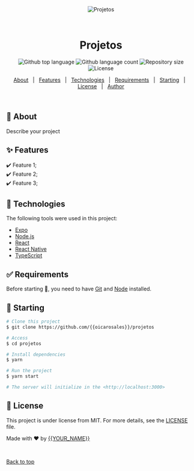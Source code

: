 <div align="center" id="top"> 
  <img src="./.github/app.gif" alt="Projetos" />

  &#xa0;

  <!-- <a href="https://projetos.netlify.app">Demo</a> -->
</div>

<h1 align="center">Projetos</h1>

<p align="center">
  <img alt="Github top language" src="https://img.shields.io/github/languages/top/{{oicarosales}}/projetos?color=56BEB8">

  <img alt="Github language count" src="https://img.shields.io/github/languages/count/{{oicarosales}}/projetos?color=56BEB8">

  <img alt="Repository size" src="https://img.shields.io/github/repo-size/{{oicarosales}}/projetos?color=56BEB8">

  <img alt="License" src="https://img.shields.io/github/license/{{oicarosales}}/projetos?color=56BEB8">

  <!-- <img alt="Github issues" src="https://img.shields.io/github/issues/{{oicarosales}}/projetos?color=56BEB8" /> -->

  <!-- <img alt="Github forks" src="https://img.shields.io/github/forks/{{oicarosales}}/projetos?color=56BEB8" /> -->

  <!-- <img alt="Github stars" src="https://img.shields.io/github/stars/{{oicarosales}}/projetos?color=56BEB8" /> -->
</p>

<!-- Status -->

<!-- <h4 align="center"> 
	🚧  Projetos 🚀 Under construction...  🚧
</h4> 

<hr> -->

<p align="center">
  <a href="#dart-about">About</a> &#xa0; | &#xa0; 
  <a href="#sparkles-features">Features</a> &#xa0; | &#xa0;
  <a href="#rocket-technologies">Technologies</a> &#xa0; | &#xa0;
  <a href="#white_check_mark-requirements">Requirements</a> &#xa0; | &#xa0;
  <a href="#checkered_flag-starting">Starting</a> &#xa0; | &#xa0;
  <a href="#memo-license">License</a> &#xa0; | &#xa0;
  <a href="https://github.com/{{oicarosales}}" target="_blank">Author</a>
</p>

<br>

## :dart: About ##

Describe your project

## :sparkles: Features ##

:heavy_check_mark: Feature 1;\
:heavy_check_mark: Feature 2;\
:heavy_check_mark: Feature 3;

## :rocket: Technologies ##

The following tools were used in this project:

- [Expo](https://expo.io/)
- [Node.js](https://nodejs.org/en/)
- [React](https://pt-br.reactjs.org/)
- [React Native](https://reactnative.dev/)
- [TypeScript](https://www.typescriptlang.org/)

## :white_check_mark: Requirements ##

Before starting :checkered_flag:, you need to have [Git](https://git-scm.com) and [Node](https://nodejs.org/en/) installed.

## :checkered_flag: Starting ##

```bash
# Clone this project
$ git clone https://github.com/{{oicarosales}}/projetos

# Access
$ cd projetos

# Install dependencies
$ yarn

# Run the project
$ yarn start

# The server will initialize in the <http://localhost:3000>
```

## :memo: License ##

This project is under license from MIT. For more details, see the [LICENSE](LICENSE.md) file.


Made with :heart: by <a href="https://github.com/{{oicarosales}}" target="_blank">{{YOUR_NAME}}</a>

&#xa0;

<a href="#top">Back to top</a>
